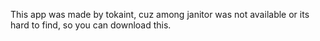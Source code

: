 This app was made by tokaint, cuz among janitor was not available or its hard to find, so you can download this. 

